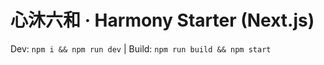 # 心沐六和 · Harmony Starter (Next.js)
Dev: `npm i && npm run dev` | Build: `npm run build && npm start`

